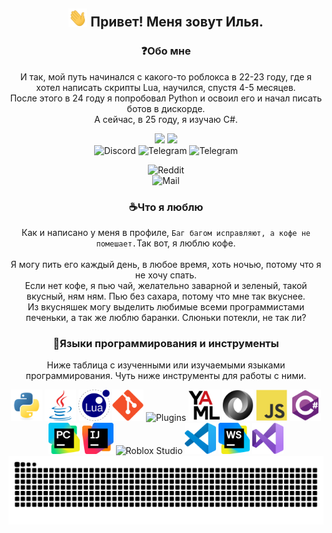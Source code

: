 <h2 align="center"><img src="https://github.com/ProgrammDuck/ProgrammDuck/blob/main/wave.gif" width="30"> Привет! Меня зовут Илья.</h2>    
<h3 align="center"> ❓Обо мне </h3>
<p align="center">
  И так, мой путь начинался с какого-то роблокса в 22-23 году, где я хотел написать скрипты Lua, научился, спустя 4-5 месяцев.<br>
  После этого в 24 году я попробовал Python и освоил его и начал писать ботов в дискорде.<br>
  А сейчас, в 25 году, я изучаю C#.
</p>

<div align="center">
  <img src="https://github-readme-stats.vercel.app/api?username=ProgrammDuck&show_icons=true&locale=ru&bg_color=45,FF7700,F26363&title_color=FFFFFF&text_color=FFFFFF&icon_color=FFFFFF">
  <img src="https://github-readme-stats.vercel.app/api/top-langs/?username=ProgrammDuck&layout=compact&theme=dark&locale=ru&bg_color=45,F26363,FF7700&title_color=FFFFFF&text_color=FFFFFF&icon_color=FFFFFF"><br>
</div>

<div align="center"
  <picture>
    <source media="(prefers-color-scheme: dark)" srcset="https://img.shields.io/badge/Discord-ProgrammDuck-black?style=for-the-badge&logo=Discord&link=https%3A%2F%2Fdiscord.com%2Fusers%2Fprogrammduck" />
    <source media="(prefers-color-scheme: light)" srcset="https://img.shields.io/badge/Discord-ProgrammDuck-lightgray?labelColor=gray&style=for-the-badge&logo=Discord&link=https%3A%2F%2Fdiscord.com%2Fusers%2Fprogrammduck" />
    <img title="Discord" alt="Discord" src="https://img.shields.io/badge/Discord-ProgrammDuck-lightgray?labelColor=gray&style=for-the-badge&logo=Discord&link=https%3A%2F%2Fdiscord.com%2Fusers%2Fprogrammduck" />
  </picture>
  
  <picture>
    <source media="(prefers-color-scheme: dark)" srcset="https://img.shields.io/badge/Telegram-%40ProgrammDuck-black?style=for-the-badge&logo=Telegram&link=https%3A%2F%2Ft.me%2Fprogrammduck" />
    <source media="(prefers-color-scheme: light)" srcset="https://img.shields.io/badge/Telegram-%40ProgrammDuck-lightgray?labelColor=gray&style=for-the-badge&logo=Telegram&link=https%3A%2F%2Ft.me%2Fprogrammduck" />
    <img title="Telegram" alt="Telegram" src="https://img.shields.io/badge/Telegram-%40ProgrammDuck-lightgray?labelColor=gray&style=for-the-badge&logo=Telegram&link=https%3A%2F%2Ft.me%2Fprogrammduck" />
  </picture>
  
  <picture>
    <source media="(prefers-color-scheme: dark)" srcset="[https://img.shields.io/badge/Telegram-%40ProgrammDuck-black?style=for-the-badge&logo=Telegram&link=https%3A%2F%2Ft.me%2Fprogrammduck](https://img.shields.io/badge/Reddit-Pr0grammDuck-black?style=for-the-badge&logo=Reddit&link=https%3A%2F%2Fwww.reddit.com%2Fuser%2FPr0gramm_Duck%2F)" />
    <source media="(prefers-color-scheme: light)" srcset="https://img.shields.io/badge/Telegram-%40ProgrammDuck-lightgray?labelColor=gray&style=for-the-badge&logo=Telegram&link=https%3A%2F%2Ft.me%2Fprogrammduck" />
    <img title="Telegram" alt="Telegram" src="https://img.shields.io/badge/Telegram-%40ProgrammDuck-lightgray?labelColor=gray&style=for-the-badge&logo=Telegram&link=https%3A%2F%2Ft.me%2Fprogrammduck" />
  </picture>
  
  <img alt="Reddit" src="https://img.shields.io/badge/Reddit-Pr0grammDuck-black?style=for-the-badge&logo=Reddit&link=https%3A%2F%2Fwww.reddit.com%2Fuser%2FPr0gramm_Duck%2F"><br>
  <img alt="Mail" src="https://img.shields.io/badge/Mail-ProgrammDuck%40yandex.ru-black?style=for-the-badge&logo=Gmail&logoColor=%2330B980&link=https%3A%2F%2Fwww.reddit.com%2Fuser%2FPr0gramm_Duck%2F">
</div>

<h3 align="center"> ☕Что я люблю </h3>
<p align="center">
  Как и написано у меня в профиле, <code>Баг багом исправляют, а кофе не помешает.</code>Так вот, я люблю кофе.<br>
  <br>
  Я могу пить его каждый день, в любое время, хоть ночью, потому что я не хочу спать.<br>
  Если нет кофе, я пью чай, желательно заварной и зеленый, такой вкусный, ням ням. Пью без сахара, потому что мне так вкуснее.<br>
  Из вкусняшек могу выделить любимые всеми программистами печеньки, а так же люблю баранки. Слюньки потекли, не так ли?
</p>

<h3 align="center">📕Языки программирования и инструменты</h3>
<p align="center">
  Ниже таблица с изученными или изучаемыми языками программирования. Чуть ниже инструменты для работы с ними.
</p>
<div align="center">
  <img src="https://github.com/devicons/devicon/blob/master/icons/python/python-original.svg" width="50" alt="Python" title="Python" />
  <img src="https://github.com/devicons/devicon/blob/master/icons/java/java-original.svg" width="50" alt="Java" title="Java" />
  <img src="https://github.com/devicons/devicon/blob/master/icons/lua/lua-original.svg" width="50" alt="Lua" title="Lua" />
  <img src="https://github.com/devicons/devicon/blob/master/icons/git/git-original.svg" width="50" alt="Git" title="Git" />
  <img src="https://github.com/undrfined/mc-icons/blob/master/pics/2_Grass.png" width="50" alt="Plugins" title="Plugins" />
  <img src="https://github.com/devicons/devicon/blob/master/icons/yaml/yaml-original.svg" width="50" alt="YAML" title="YAML" />
  <img src="https://github.com/devicons/devicon/blob/master/icons/json/json-original.svg" width="50" alt="JSON" title="JSON" />
  <img src="https://github.com/devicons/devicon/blob/master/icons/javascript/javascript-original.svg" width="50" alt="JavaScript" title="JavaScript" />
  <img src="https://github.com/devicons/devicon/blob/master/icons/csharp/csharp-original.svg" width="50" alt="C#" title="C#" />
</div>

<div align="center">
  <img src="https://github.com/devicons/devicon/blob/master/icons/pycharm/pycharm-original.svg" width="50" alt="PyCharm" title="PyCharm" />
  <img src="https://github.com/devicons/devicon/blob/master/icons/intellij/intellij-original.svg" width="50" alt="IntelliJ IDEA" title="IntelliJ IDEA" />
  <img src="https://camo.githubusercontent.com/f03c3566f5a1b94f2a989c598af5864490f9d34882d237851ce2040850745431/68747470733a2f2f75706c6f61642e77696b696d656469612e6f72672f77696b6970656469612f636f6d6d6f6e732f352f35382f526f626c6f785f53747564696f5f6c6f676f5f323032315f70726573656e742e737667" width="50" alt="Roblox Studio" title="Roblox Studio" />
  <img src="https://github.com/devicons/devicon/blob/master/icons/vscode/vscode-original.svg" width="50" alt="VS Code" title="VS Code" />
  <img src="https://github.com/devicons/devicon/blob/master/icons/webstorm/webstorm-original.svg" width="50" alt="WebStorm" title="WebStorm" />
  <img src="https://github.com/devicons/devicon/blob/master/icons/visualstudio/visualstudio-original.svg" width="50" alt="Visual Studio" title="Visual Studio" />
</div>



<div align="center">
  <picture>
    <source media="(prefers-color-scheme: dark)" srcset="https://github.com/ProgrammDuck/ProgrammDuck/blob/output/github-contribution-grid-snake-dark.svg" />
    <source media="(prefers-color-scheme: light)" srcset="https://github.com/ProgrammDuck/ProgrammDuck/blob/output/github-contribution-grid-snake-light.svg" />
    <img alt="github-snake" src="https://github.com/ProgrammDuck/ProgrammDuck/blob/output/github-contribution-grid-snake.svg" />
  </picture>
</div>
